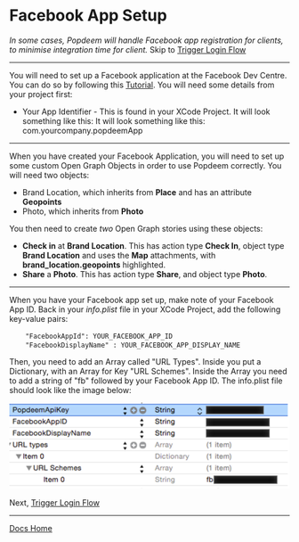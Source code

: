 # Facebook App Setup

*In some cases, Popdeem will handle Facebook app registration for clients, to minimise integration time for client.*
Skip to [Trigger Login Flow](https://github.com/Popdeem/Popdeem-SDK-iOS/tree/master/Docs/login_flow.md "Login Flow")  

---

You will need to set up a Facebook application at the Facebook Dev Centre. You can do so by following this [Tutorial](https://developers.facebook.com/docs/apps/register "Facebook Tutorial"). You will need some details from your project first:

* Your App Identifier - This is found in your XCode Project. It will look something like this: It will look something like this: com.yourcompany.popdeemApp

---

When you have created your Facebook Application, you will need to set up some custom Open Graph Objects in order to use Popdeem correctly. You will need two objects:

* Brand Location, which inherits from **Place** and has an attribute **Geopoints**  
* Photo, which inherits from **Photo**

You then need to create *two* Open Graph stories using these objects:

* **Check in** at **Brand Location**. This has action type **Check In**, object type **Brand Location** and uses the **Map** attachments, with **brand_location.geopoints** highlighted.
* **Share** a **Photo**. This has action type **Share**, and object type **Photo**.

---

When you have your Facebook app set up, make note of your Facebook App ID. Back in your *info.plist* file in your XCode Project, add the following key-value pairs:

```
    "FacebookAppId": YOUR_FACEBOOK_APP_ID
    "FacebookDisplayName" : YOUR_FACEBOOK_APP_DISPLAY_NAME
```

Then, you need to add an Array called "URL Types". Inside you put a Dictionary, with an Array for Key "URL Schemes". Inside the Array you need to add a string of "fb" followed by your Facebook App ID. The info.plist file should look like the image below:

![Facebook Keys](assets/facebook_keys_plist.png)  

Next, [Trigger Login Flow](https://github.com/Popdeem/Popdeem-SDK-iOS/tree/master/Docs/login_flow.md "Login Flow")

---
[Docs Home](https://github.com/Popdeem/Popdeem-SDK-iOS/tree/master/Docs/README.md "Docs Home")
